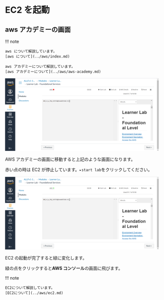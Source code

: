 # EC2 を起動

## aws アカデミーの画面

!!! note

    aws について解説しています。
    [aws について](../aws/index.md)

    aws アカデミーについて解説しています。
    [aws アカデミーについて](../aws/aws-academy.md)

![](../../assets/images/ec2_start2.png)

AWS アカデミーの画面に移動すると上記のような画面になります。

赤い点の時は EC2 が停止しています。`▸start lab`をクリックしてください。

![](../../assets/images/ec2_start.png)

EC2 の起動が完了すると緑に変化します。

緑の点をクリックすると**AWS コンソール**の画面に飛びます。

!!! note

    EC2について解説しています。
    [EC2について](../aws/ec2.md)
